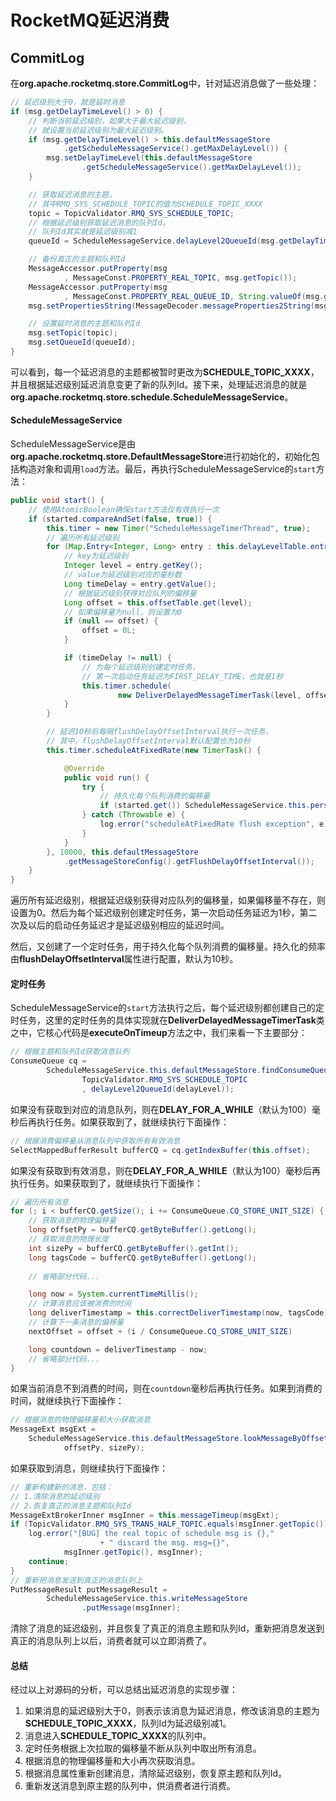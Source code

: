 # RocketMQ延迟消费

## CommitLog

在**org.apache.rocketmq.store.CommitLog**中，针对延迟消息做了一些处理：

```java
// 延迟级别大于0，就是延时消息
if (msg.getDelayTimeLevel() > 0) {
    // 判断当前延迟级别，如果大于最大延迟级别，
    // 就设置当前延迟级别为最大延迟级别。
    if (msg.getDelayTimeLevel() > this.defaultMessageStore
            .getScheduleMessageService().getMaxDelayLevel()) {
        msg.setDelayTimeLevel(this.defaultMessageStore
                .getScheduleMessageService().getMaxDelayLevel());
    }

    // 获取延迟消息的主题，
    // 其中RMQ_SYS_SCHEDULE_TOPIC的值为SCHEDULE_TOPIC_XXXX
    topic = TopicValidator.RMQ_SYS_SCHEDULE_TOPIC;
    // 根据延迟级别获取延迟消息的队列Id，
    // 队列Id其实就是延迟级别减1
    queueId = ScheduleMessageService.delayLevel2QueueId(msg.getDelayTimeLevel());

    // 备份真正的主题和队列Id
    MessageAccessor.putProperty(msg
            , MessageConst.PROPERTY_REAL_TOPIC, msg.getTopic());
    MessageAccessor.putProperty(msg
            , MessageConst.PROPERTY_REAL_QUEUE_ID, String.valueOf(msg.getQueueId()));
    msg.setPropertiesString(MessageDecoder.messageProperties2String(msg.getProperties()));

    // 设置延时消息的主题和队列Id
    msg.setTopic(topic);
    msg.setQueueId(queueId);
}
```

可以看到，每一个延迟消息的主题都被暂时更改为**SCHEDULE_TOPIC_XXXX**，并且根据延迟级别延迟消息变更了新的队列Id。接下来，处理延迟消息的就是**org.apache.rocketmq.store.schedule.ScheduleMessageService**。

#### ScheduleMessageService

ScheduleMessageService是由**org.apache.rocketmq.store.DefaultMessageStore**进行初始化的，初始化包括构造对象和调用`load`方法。最后，再执行ScheduleMessageService的`start`方法：

```java
public void start() {
    // 使用AtomicBoolean确保start方法仅有效执行一次
    if (started.compareAndSet(false, true)) {
        this.timer = new Timer("ScheduleMessageTimerThread", true);
        // 遍历所有延迟级别
        for (Map.Entry<Integer, Long> entry : this.delayLevelTable.entrySet()) {
            // key为延迟级别
            Integer level = entry.getKey();
            // value为延迟级别对应的毫秒数
            Long timeDelay = entry.getValue();
            // 根据延迟级别获得对应队列的偏移量
            Long offset = this.offsetTable.get(level);
            // 如果偏移量为null，则设置为0
            if (null == offset) {
                offset = 0L;
            }

            if (timeDelay != null) {
                // 为每个延迟级别创建定时任务，
                // 第一次启动任务延迟为FIRST_DELAY_TIME，也就是1秒
                this.timer.schedule(
                        new DeliverDelayedMessageTimerTask(level, offset), FIRST_DELAY_TIME);
            }
        }

        // 延迟10秒后每隔flushDelayOffsetInterval执行一次任务，
        // 其中，flushDelayOffsetInterval默认配置也为10秒
        this.timer.scheduleAtFixedRate(new TimerTask() {

            @Override
            public void run() {
                try {
                    // 持久化每个队列消费的偏移量
                    if (started.get()) ScheduleMessageService.this.persist();
                } catch (Throwable e) {
                    log.error("scheduleAtFixedRate flush exception", e);
                }
            }
        }, 10000, this.defaultMessageStore
            .getMessageStoreConfig().getFlushDelayOffsetInterval());
    }
}
```

遍历所有延迟级别，根据延迟级别获得对应队列的偏移量，如果偏移量不存在，则设置为0。然后为每个延迟级别创建定时任务，第一次启动任务延迟为1秒，第二次及以后的启动任务延迟才是延迟级别相应的延迟时间。

然后，又创建了一个定时任务，用于持久化每个队列消费的偏移量。持久化的频率由**flushDelayOffsetInterval**属性进行配置，默认为10秒。

#### 定时任务

ScheduleMessageService的`start`方法执行之后，每个延迟级别都创建自己的定时任务，这里的定时任务的具体实现就在**DeliverDelayedMessageTimerTask**类之中，它核心代码是**executeOnTimeup**方法之中，我们来看一下主要部分：

```java
// 根据主题和队列Id获取消息队列
ConsumeQueue cq =
        ScheduleMessageService.this.defaultMessageStore.findConsumeQueue(
                TopicValidator.RMQ_SYS_SCHEDULE_TOPIC
                , delayLevel2QueueId(delayLevel));
```

如果没有获取到对应的消息队列，则在**DELAY_FOR_A_WHILE**（默认为100）毫秒后再执行任务。如果获取到了，就继续执行下面操作：

```java
// 根据消费偏移量从消息队列中获取所有有效消息
SelectMappedBufferResult bufferCQ = cq.getIndexBuffer(this.offset);
```

如果没有获取到有效消息，则在**DELAY_FOR_A_WHILE**（默认为100）毫秒后再执行任务。如果获取到了，就继续执行下面操作：

```java
// 遍历所有消息
for (; i < bufferCQ.getSize(); i += ConsumeQueue.CQ_STORE_UNIT_SIZE) {
    // 获取消息的物理偏移量
    long offsetPy = bufferCQ.getByteBuffer().getLong();
    // 获取消息的物理长度
    int sizePy = bufferCQ.getByteBuffer().getInt();
    long tagsCode = bufferCQ.getByteBuffer().getLong();
    
    // 省略部分代码...

    long now = System.currentTimeMillis();
    // 计算消息应该被消费的时间
    long deliverTimestamp = this.correctDeliverTimestamp(now, tagsCode);
    // 计算下一条消息的偏移量
    nextOffset = offset + (i / ConsumeQueue.CQ_STORE_UNIT_SIZE)

    long countdown = deliverTimestamp - now;
    // 省略部分代码...
}
```

如果当前消息不到消费的时间，则在`countdown`毫秒后再执行任务。如果到消费的时间，就继续执行下面操作：

```java
// 根据消息的物理偏移量和大小获取消息
MessageExt msgExt =
    ScheduleMessageService.this.defaultMessageStore.lookMessageByOffset(
            offsetPy, sizePy);
```

如果获取到消息，则继续执行下面操作：

```java
// 重新构建新的消息，包括：
// 1.清除消息的延迟级别
// 2.恢复真正的消息主题和队列Id
MessageExtBrokerInner msgInner = this.messageTimeup(msgExt);
if (TopicValidator.RMQ_SYS_TRANS_HALF_TOPIC.equals(msgInner.getTopic())) {
    log.error("[BUG] the real topic of schedule msg is {},"
                    + " discard the msg. msg={}",
            msgInner.getTopic(), msgInner);
    continue;
}
// 重新把消息发送到真正的消息队列上
PutMessageResult putMessageResult =
        ScheduleMessageService.this.writeMessageStore
                .putMessage(msgInner);
```

清除了消息的延迟级别，并且恢复了真正的消息主题和队列Id，重新把消息发送到真正的消息队列上以后，消费者就可以立即消费了。

#### 总结

经过以上对源码的分析，可以总结出延迟消息的实现步骤：

1. 如果消息的延迟级别大于0，则表示该消息为延迟消息，修改该消息的主题为**SCHEDULE_TOPIC_XXXX**，队列Id为延迟级别减1。
2. 消息进入**SCHEDULE_TOPIC_XXXX**的队列中。
3. 定时任务根据上次拉取的偏移量不断从队列中取出所有消息。
4. 根据消息的物理偏移量和大小再次获取消息。
5. 根据消息属性重新创建消息，清除延迟级别，恢复原主题和队列Id。
6. 重新发送消息到原主题的队列中，供消费者进行消费。
